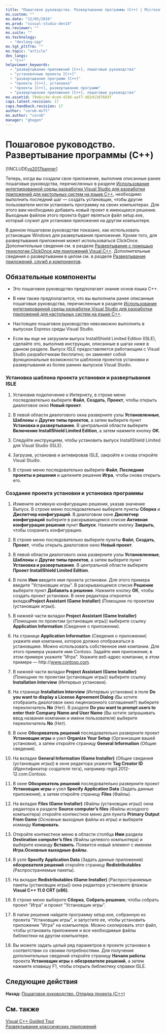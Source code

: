 ```yaml
---
title: "Пошаговое руководство. Развертывание программы (C++) | Microsoft Docs"
ms.custom: ""
ms.date: "12/05/2016"
ms.prod: "visual-studio-dev14"
ms.reviewer: ""
ms.suite: ""
ms.technology: 
  - "devlang-cpp"
ms.tgt_pltfrm: ""
ms.topic: "article"
dev_langs: 
  - "C++"
helpviewer_keywords: 
  - "развертывание приложений [C++], пошаговые руководства"
  - "установочные проекты [C++]"
  - "развертывание программ [C++]"
  - "проекты [C++], установка"
  - "проекты [C++], развертывание программ"
  - "развертывание приложения [C++], пошаговые руководства"
ms.assetid: 79e6cc4e-dced-419d-aaf7-d62d1367603f
caps.latest.revision: 17
caps.handback.revision: 17
author: "corob-msft"
ms.author: "corob"
manager: "ghogen"
---
```

# Пошаговое руководство. Развертывание программы (C++)
[!INCLUDE[vs2017banner](../assembler/inline/includes/vs2017banner.md)]

Теперь, когда вы создали свое приложение, выполнив описанные ранее пошаговые руководства, перечисленных в разделе [Использование интегрированной среды разработки Visual Studio для разработки приложений для настольных систем на языке C\+\+](../ide/using-the-visual-studio-ide-for-cpp-desktop-development.md), необходимо выполнить последний шаг — создать установщик, чтобы другие пользователи могли установить программу на своих компьютерах.  Для этого вам необходимо добавить новый проект в имеющееся решение.  Выходным файлом этого проекта будет являться файл setup.exe, который служит для установки приложения на другом компьютере.  
  
 В данном пошаговом руководстве показано, как использовать установщик Windows для развертывания приложения.  Кроме того, для развертывания приложения может использоваться ClickOnce.  Дополнительные сведения см. в разделе [Развертывание с помощью технологии ClickOnce для приложений Visual C\+\+](../ide/clickonce-deployment-for-visual-cpp-applications.md).  Дополнительные сведения о развертывании в целом см. в разделе [Развертывание приложений, служб и компонентов](../Topic/Deploying%20Applications,%20Services,%20and%20Components.md).  
  
## Обязательные компоненты  
  
-   Это пошаговое руководство предполагает знание основ языка C\+\+.  
  
-   В нем также предполагается, что вы выполнили ранее описанные пошаговые руководства, перечисленные в разделе [Использование интегрированной среды разработки Visual Studio для разработки приложений для настольных систем на языке C\+\+](../ide/using-the-visual-studio-ide-for-cpp-desktop-development.md).  
  
-   Настоящее пошаговое руководство невозможно выполнить в выпусках Express среды Visual Studio.  
  
-   Если вы еще не загрузили выпуск InstallShield Limited Edition \(ISLE\), сделайте это, выполнив инструкции, описанные в шагах ниже в данном разделе.  Выпуск ISLE предоставляется работающим с Visual Studio разработчикам бесплатно; он заменяет собой функциональные возможности шаблонов проектов установки и развертывания из более ранних выпусков Visual Studio.  
  
### Установка шаблона проекта установки и развертывания ISLE  
  
1.  Установив подключение к Интернету, в строке меню последовательно выберите **Файл**, **Создать**, **Проект**, чтобы открыть диалоговое окно **Новый проект**.  
  
2.  В левой области диалогового окна разверните узлы **Установленные**, **Шаблоны** и **Другие типы проектов**, а затем выберите пункт **Установка и развертывание**.  В центральной области выберите **Включение InstallShield Limited Edition**, а затем нажмите кнопку **ОК**.  
  
3.  Следуйте инструкциям, чтобы установить выпуск InstallShield Limited для Visual Studio \(ISLE\).  
  
4.  Загрузив, установив и активировав ISLE, закройте и снова откройте Visual Studio.  
  
5.  В строке меню последовательно выберите **Файл**, **Последние проекты и решения** и щелкните решение **Игра**, чтобы снова открыть его.  
  
### Создание проекта установки и установка программы  
  
1.  Измените активную конфигурацию решения, указав значение Выпуск.  В строке меню последовательно выберите пункты **Сборка** и **Диспетчер конфигураций**.  В диалоговом окне **Диспетчер конфигураций** выберите в раскрывающемся списке **Активная конфигурация решения** пункт **Выпуск**.  Нажмите кнопку **Закрыть**, чтобы сохранить конфигурацию.  
  
2.  В строке меню последовательно выберите пункты **Файл**, **Создать**, **Проект**, чтобы открыть диалоговое окно **Новый проект**.  
  
3.  В левой области диалогового окна разверните узлы **Установленные**, **Шаблоны** и **Другие типы проектов**, а затем выберите пункт **Установка и развертывание**.  В центральной области выберите **Проект InstallShield Limited Edition**.  
  
4.  В поле **Имя** введите имя проекта установки.  Для этого примера введите "Установщик игры".  В раскрывающемся списке **Решение** выберите пункт **Добавить в решение**.  Нажмите кнопку **ОК**, чтобы создать проект установки.  В окне редактора откроется вкладка**Project Assistant \(Game Installer\)** \(Помощник по проектам \(установщик игры\)\).  
  
5.  В нижней части вкладки **Project Assistant \(Game Installer\)** \(Помощник по проектам \(установщик игры\)\) выберите ссылку **Application Information** \(Сведения о приложении\).  
  
6.  На странице **Application Information** \(Сведения о приложении\) укажите имя компании, которое должно отображаться в установщике.  Можно использовать собственное имя компании. Для этого примера укажите имя Contoso.  Задайте имя приложения; в этом примере укажите "Игра".  Укажите веб\-адрес компании, в этом примере — http:\/\/www.contoso.com.  
  
7.  В нижней части вкладки **Project Assistant \(Game Installer\)** \(Помощник по проектам \(установщик игры\)\) выберите ссылку **Installation Interview** \(Интервью установки\).  
  
8.  На странице **Installation Interview** \(Интервью установки\) в поле **Do you want to display a License Agreement Dialog** \(Вы хотите отобразить диалоговое окно лицензионного соглашения?\) выберите переключатель **No** \(Нет\).  В разделе **Do you want to prompt users to enter their Company Name and User Name** \(Вы хотите запрашивать ввод названия компании и имени пользователя\) выберите переключатель **No** \(Нет\).  
  
9. В окне **Обозреватель решений** последовательно разверните проект **Установщик игры** и узел **Organize Your Setup** \(Организация вашей установки\), а затем откройте страницу **General Information** \(Общие сведения\).  
  
10. На вкладке **General Information \(Game Installer\)** \(Общие сведения \(установщик игры\)\) в окне редактора укажите **Tag Creator ID** \(Идентификатор создателя тега\), например regid.2012\-12.com.Contoso.  
  
11. В окне **Обозреватель решений** последовательно разверните проект **Установщик игры** и узел **Specify Application Data** \(Задать данные приложения\), а затем откройте страницу **Files** \(Файлы\).  
  
12. На вкладке **Files \(Game Installer\)** \(Файлы \(установщик игры\)\) окна редактора в разделе **Source computer’s files** \(Файлы исходного компьютера\) откройте контекстное меню для пункта **Primary Output From Game** \(Основные выходные файлы из игры\) и выберите команду **Копировать**.  
  
13. Откройте контекстное меню в области столбца **Имя** раздела **Destination computer’s files** \(Файлы целевого компьютера\) и выберите команду **Вставить**.  Появится новый элемент с именем **Игра.Основные выходные файлы**.  
  
14. В узле **Specify Application Data** \(Задать данные приложения\) **обозревателя решений** откройте страницу **Redistributables** \(Распространяемые пакеты\).  
  
15. На вкладке **Redistributables \(Game Installer\)** \(Распространяемые пакеты \(установщик игры\)\) окна редактора установите флажок **Visual C\+\+ 11.0 CRT \(x86\)**.  
  
16. В строке меню выберите **Сборка**, **Собрать решение**, чтобы собрать проект "Игра" и проект "Установщик игры".  
  
17. В папке решения найдите программу setup.exe, собранную из проекта "Установщик игры", и запустите ее, чтобы установить приложение "Игра" на компьютере.  Можно скопировать этот файл, чтобы установить приложение и все необходимые файлы библиотеки на другом компьютере.  
  
18. Вы можете задать целый ряд параметров в проекте установки в соответствии со своими потребностями.  Для получения дополнительных сведений откройте страницу **Начало работы** проекта **Установщик игры** в **обозревателе решений**, а затем нажмите клавишу F1, чтобы открыть библиотеку справки ISLE.  
  
## Следующие действия  
 **Назад:** [Пошаговое руководство. Отладка проекта \(C\+\+\)](../ide/walkthrough-debugging-a-project-cpp.md)  
  
## См. также  
 [Visual C\+\+ Guided Tour](http://msdn.microsoft.com/ru-ru/499cb66f-7df1-45d6-8b6b-33d94fd1f17c)   
 [Развертывание классических приложений](../Topic/Deploying%20Native%20Desktop%20Applications%20\(Visual%20C++\).md)